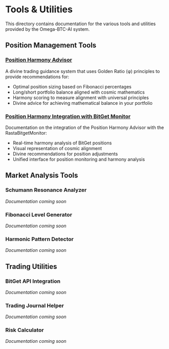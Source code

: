 # Tools & Utilities

This directory contains documentation for the various tools and utilities provided by the Omega-BTC-AI system.

## Position Management Tools

### [Position Harmony Advisor](position_harmony.md)

A divine trading guidance system that uses Golden Ratio (φ) principles to provide recommendations for:

- Optimal position sizing based on Fibonacci percentages
- Long/short portfolio balance aligned with cosmic mathematics
- Harmony scoring to measure alignment with universal principles
- Divine advice for achieving mathematical balance in your portfolio

### [Position Harmony Integration with BitGet Monitor](harmony_monitor_integration.md)

Documentation on the integration of the Position Harmony Advisor with the RastaBitgetMonitor:

- Real-time harmony analysis of BitGet positions
- Visual representation of cosmic alignment
- Divine recommendations for position adjustments
- Unified interface for position monitoring and harmony analysis

## Market Analysis Tools

### Schumann Resonance Analyzer

*Documentation coming soon*

### Fibonacci Level Generator

*Documentation coming soon*

### Harmonic Pattern Detector

*Documentation coming soon*

## Trading Utilities

### BitGet API Integration

*Documentation coming soon*

### Trading Journal Helper

*Documentation coming soon*

### Risk Calculator

*Documentation coming soon*
